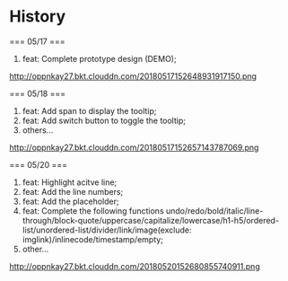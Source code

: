 # History

=== 05/17 ===

1. feat: Complete prototype design (DEMO);

http://oppnkay27.bkt.clouddn.com/20180517152648931917150.png

=== 05/18 ===

1. feat: Add span to display the tooltip;
2. feat: Add switch button to toggle the tooltip;
3. others...

http://oppnkay27.bkt.clouddn.com/20180517152657143787069.png

=== 05/20 ===

1. feat: Highlight acitve line;
2. feat: Add the line numbers;
3. feat: Add the placeholder;
4. feat: Complete the following functions  undo/redo/bold/italic/line-through/block-quote/uppercase/capitalize/lowercase/h1-h5/ordered-list/unordered-list/divider/link/image(exclude: imglink)/inlinecode/timestamp/empty;
5. other...

http://oppnkay27.bkt.clouddn.com/20180520152680855740911.png
